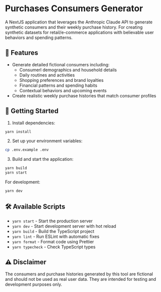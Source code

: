 # Purchases Consumers Generator

A NextJS application that leverages the Anthropic Claude API to generate synthetic consumers and their weekly purchase history. For creating synthetic datasets for retail/e-commerce applications with believable user behaviors and spending patterns.

## 🌟 Features

- Generate detailed fictional consumers including:
  - Consumerl demographics and household details
  - Daily routines and activities
  - Shopping preferences and brand loyalties
  - Financial patterns and spending habits
  - Contextual behaviors and upcoming events
- Create realistic weekly purchase histories that match consumer profiles

## 🚀 Getting Started

1. Install dependencies:

```bash
yarn install
```

2. Set up your environment variables:

```bash
cp .env.example .env
```

3. Build and start the application:

```bash
yarn build
yarn start
```

For development:

```bash
yarn dev
```

## 🛠️ Available Scripts

- `yarn start` - Start the production server
- `yarn dev` - Start development server with hot reload
- `yarn build` - Build the TypeScript project
- `yarn lint` - Run ESLint with automatic fixes
- `yarn format` - Format code using Prettier
- `yarn typecheck` - Check TypeScript types

## ⚠️ Disclaimer

The consumers and purchase histories generated by this tool are fictional and should not be used as real user data. They are intended for testing and development purposes only.
